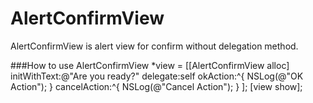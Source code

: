 AlertConfirmView
================

AlertConfirmView is alert view for confirm without delegation method.

###How to use
	AlertConfirmView *view = [[AlertConfirmView alloc]
							  initWithText:@"Are you ready?"
							  delegate:self
							  okAction:^{ NSLog(@"OK Action"); }
							  cancelAction:^{ NSLog(@"Cancel Action"); }
							  ];
	[view show];